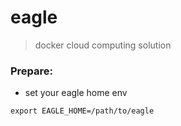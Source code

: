 # eagle

> docker cloud computing solution

### Prepare:

+ set your eagle home env
```
export EAGLE_HOME=/path/to/eagle
```
